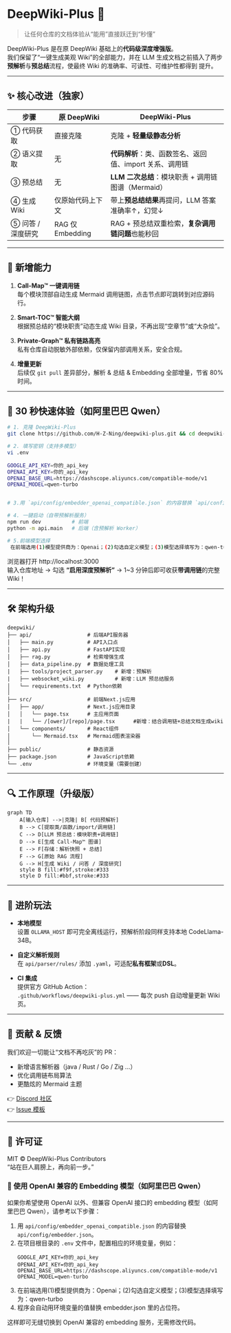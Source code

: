 # DeepWiki-Plus 🚀  
> 让任何仓库的文档体验从“能用”直接跃迁到“秒懂”

DeepWiki-Plus 是在原 DeepWiki 基础上的**代码级深度增强版**。  
我们保留了“一键生成美观 Wiki”的全部能力，并在 LLM 生成文档之前插入了两步**预解析**与**预总结**流程，使最终 Wiki 的准确率、可读性、可维护性都得到 提升。

---

## ✨ 核心改进（独家）

| 步骤 | 原 DeepWiki | DeepWiki-Plus |
|---|---|---|
| ① 代码获取 | 直接克隆 | 克隆 + **轻量级静态分析** |
| ② 语义提取 | 无 | **代码解析**：类、函数签名、返回值、import 关系、调用链 |
| ③ 预总结 | 无 | **LLM 二次总结**：模块职责 + 调用链图谱（Mermaid） |
| ④ 生成 Wiki | 仅原始代码上下文 | 带上**预总结结果**再提问，LLM 答案准确率↑，幻觉↓ |
| ⑤ 问答 / 深度研究 | RAG 仅 Embedding | RAG + 预总结双重检索，**复杂调用链问题**也能秒回 |

---

## 🎯 新增能力

1. **Call-Map™ 一键调用链**  
   每个模块顶部自动生成 Mermaid 调用链图，点击节点即可跳转到对应源码行。

2. **Smart-TOC™ 智能大纲**  
   根据预总结的“模块职责”动态生成 Wiki 目录，不再出现“空章节”或“大杂烩”。

3. **Private-Graph™ 私有链路高亮**  
   私有仓库自动脱敏外部依赖，仅保留内部调用关系，安全合规。

4. **增量更新**  
   后续仅 `git pull` 差异部分，解析 & 总结 & Embedding 全部增量，节省 80% 时间。

---

## 🚀 30 秒快速体验（如阿里巴巴 Qwen）

```bash
# 1. 克隆 DeepWiki-Plus
git clone https://github.com/H-Z-Ning/deepwiki-plus.git && cd deepwiki-plus

# 2. 填写密钥（支持多模型）
vi .env
 
GOOGLE_API_KEY=你的_api_key
OPENAI_API_KEY=你的_api_key
OPENAI_BASE_URL=https://dashscope.aliyuncs.com/compatible-mode/v1
OPENAI_MODEL=qwen-turbo


# 3.用 `api/config/embedder_openai_compatible.json` 的内容替换 `api/config/embedder.json`。

# 4. 一键启动（自带预解析服务）
npm run dev          # 前端
python -m api.main   # 后端（含预解析 Worker）

# 5.前端模型选择
 在前端选用(1)模型提供商为：Openai；(2)勾选自定义模型；(3)模型选择填写为：qwen-turbo
```

浏览器打开 http://localhost:3000  
输入仓库地址 → 勾选 **“启用深度预解析”** → 1~3 分钟后即可收获**带调用链**的完整 Wiki！


---

## 🛠️ 架构升级

```
deepwiki/
├── api/                  # 后端API服务器
│   ├── main.py           # API入口点
│   ├── api.py            # FastAPI实现
│   ├── rag.py            # 检索增强生成
│   ├── data_pipeline.py  # 数据处理工具
|   ├── tools/project_parser.py    # 新增：预解析
|   ├── websocket_wiki.py          # 新增：LLM 预总结服务
│   └── requirements.txt  # Python依赖
│
├── src/                  # 前端Next.js应用
│   ├── app/              # Next.js应用目录
│   │   └── page.tsx      # 主应用页面
|   |   └── /[ower]/[repo]/page.tsx      #新增：结合调用链+总结文档生成wiki
│   └── components/       # React组件
│       └── Mermaid.tsx   # Mermaid图表渲染器
│
├── public/               # 静态资源
├── package.json          # JavaScript依赖
└── .env                  # 环境变量（需要创建）
```

---

## 🔍 工作原理（升级版）

```mermaid
graph TD
    A[输入仓库] -->|克隆| B[ 代码预解析]
    B --> C[提取类/函数/import/调用链]
    C --> D[LLM 预总结：模块职责+调用链]
    D --> E[生成 Call-Map™ 图谱]
    E --> F[存储：解析快照 + 总结]
    F --> G[原始 RAG 流程]
    G --> H[生成 Wiki / 问答 / 深度研究]
    style B fill:#f9f,stroke:#333
    style D fill:#bbf,stroke:#333
```

---

## 🧪 进阶玩法

- **本地模型**  
  设置 `OLLAMA_HOST` 即可完全离线运行，预解析阶段同样支持本地 CodeLlama-34B。

- **自定义解析规则**  
  在 `api/parser/rules/` 添加 `.yaml`，可适配**私有框架**或**DSL**。

- **CI 集成**  
  提供官方 GitHub Action：  
  `.github/workflows/deepwiki-plus.yml` —— 每次 push 自动增量更新 Wiki 页。

---

## 🤝 贡献 & 反馈

我们欢迎一切能让“文档不再吃灰”的 PR：

- 新增语言解析器（java / Rust / Go / Zig …）
- 优化调用链布局算法
- 更酷炫的 Mermaid 主题

👉 [Discord 社区](https://discord.com/invite/VQMBGR8u5v)  
👉 [Issue 模板](https://github.com/H-Z-Ning/deepwiki-plus/issues)

---

## 📄 许可证

MIT © DeepWiki-Plus Contributors  
“站在巨人肩膀上，再向前一步。”

### 🧩 使用 OpenAI 兼容的 Embedding 模型（如阿里巴巴 Qwen）

如果你希望使用 OpenAI 以外、但兼容 OpenAI 接口的 embedding 模型（如阿里巴巴 Qwen），请参考以下步骤：

1. 用 `api/config/embedder_openai_compatible.json` 的内容替换 `api/config/embedder.json`。
2. 在项目根目录的 `.env` 文件中，配置相应的环境变量，例如：
   ```
   GOOGLE_API_KEY=你的_api_key
   OPENAI_API_KEY=你的_api_key
   OPENAI_BASE_URL=https://dashscope.aliyuncs.com/compatible-mode/v1
   OPENAI_MODEL=qwen-turbo
   ```
3. 在前端选用(1)模型提供商为：Openai；(2)勾选自定义模型；(3)模型选择填写为：qwen-turbo
4. 程序会自动用环境变量的值替换 embedder.json 里的占位符。

这样即可无缝切换到 OpenAI 兼容的 embedding 服务，无需修改代码。

